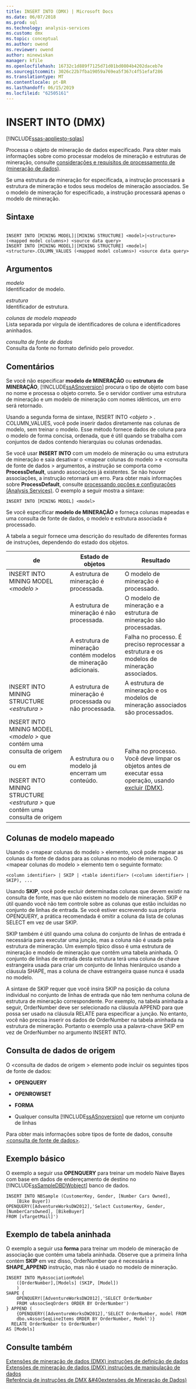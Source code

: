 ```yaml
---
title: INSERT INTO (DMX) | Microsoft Docs
ms.date: 06/07/2018
ms.prod: sql
ms.technology: analysis-services
ms.custom: dmx
ms.topic: conceptual
ms.author: owend
ms.reviewer: owend
author: minewiskan
manager: kfile
ms.openlocfilehash: 16732c1d889f7125d71d01bd0804b4202daceb7e
ms.sourcegitcommit: 3026c22b7fba19059a769ea5f367c4f51efaf286
ms.translationtype: MT
ms.contentlocale: pt-BR
ms.lasthandoff: 06/15/2019
ms.locfileid: "62505161"
---
```

# <a name="insert-into-dmx"></a>INSERT INTO (DMX)
[!INCLUDE[ssas-appliesto-sqlas](../includes/ssas-appliesto-sqlas.md)]

  Processa o objeto de mineração de dados especificado. Para obter mais informações sobre como processar modelos de mineração e estruturas de mineração, consulte [considerações e requisitos de processamento de &#40;mineração de dados&#41;](../analysis-services/data-mining/processing-requirements-and-considerations-data-mining.md).  
  
 Se uma estrutura de mineração for especificada, a instrução processará a estrutura de mineração e todos seus modelos de mineração associados. Se o modelo de mineração for especificado, a instrução processará apenas o modelo de mineração.  
  
## <a name="syntax"></a>Sintaxe  
  
```  
  
INSERT INTO [MINING MODEL]|[MINING STRUCTURE] <model>|<structure> (<mapped model columns>) <source data query>  
INSERT INTO [MINING MODEL]|[MINING STRUCTURE] <model>|<structure>.COLUMN_VALUES (<mapped model columns>) <source data query>  
```  
  
## <a name="arguments"></a>Argumentos  
 *modelo*  
 Identificador de modelo.  
  
 *estrutura*  
 Identificador de estrutura.  
  
 *colunas de modelo mapeado*  
 Lista separada por vírgula de identificadores de coluna e identificadores aninhados.  
  
 *consulta de fonte de dados*  
 Consulta da fonte no formato definido pelo provedor.  
  
## <a name="remarks"></a>Comentários  
 Se você não especificar **modelo de MINERAÇÃO** ou **estrutura de MINERAÇÃO**, [!INCLUDE[ssASnoversion](../includes/ssasnoversion-md.md)] procura o tipo de objeto com base no nome e processa o objeto correto. Se o servidor contiver uma estrutura de mineração e um modelo de mineração com nomes idênticos, um erro será retornado.  
  
 Usando a segunda forma de sintaxe, INSERT INTO *\<objeto >* . COLUMN_VALUES, você pode inserir dados diretamente nas colunas de modelo, sem treinar o modelo. Esse método fornece dados de coluna para o modelo de forma concisa, ordenada, que é útil quando se trabalha com conjuntos de dados contendo hierarquias ou colunas ordenadas.  
  
 Se você usar **INSERT INTO** com um modelo de mineração ou uma estrutura de mineração e saia desativar o \<mapear colunas do modelo > e \<consulta de fonte de dados > argumentos, a instrução se comporta como  **ProcessDefault**, usando associações já existentes. Se não houver associações, a instrução retornará um erro. Para obter mais informações sobre **ProcessDefault**, consulte [processando opções e configurações &#40;Analysis Services&#41;](../analysis-services/multidimensional-models/processing-options-and-settings-analysis-services.md). O exemplo a seguir mostra a sintaxe:  
  
```  
INSERT INTO [MINING MODEL] <model>  
```  
  
 Se você especificar **modelo de MINERAÇÃO** e forneça colunas mapeadas e uma consulta de fonte de dados, o modelo e estrutura associada é processado.  
  
 A tabela a seguir fornece uma descrição do resultado de diferentes formas de instruções, dependendo do estado dos objetos.  
  
|de|Estado de objetos|Resultado|  
|---------------|----------------------|------------|  
|INSERT INTO MINING MODEL *\<modelo >*|A estrutura de mineração é processada.|O modelo de mineração é processado.|  
||A estrutura de mineração é não processada.|O modelo de mineração e a estrutura de mineração são processadas.|  
||A estrutura de mineração contém modelos de mineração adicionais.|Falha no processo. É preciso reprocessar a estrutura e os modelos de mineração associados.|  
|INSERT INTO MINING STRUCTURE *\<estrutura >*|A estrutura de mineração é processada ou não processada.|A estrutura de mineração e os modelos de mineração associados são processados.|  
|INSERT INTO MINING MODEL *\<modelo >* que contém uma consulta de origem<br /><br /> ou em<br /><br /> INSERT INTO MINING STRUCTURE *\<estrutura >* que contém uma consulta de origem|A estrutura ou o modelo já encerram um conteúdo.|Falha no processo. Você deve limpar os objetos antes de executar essa operação, usando [excluir &#40;DMX&#41;](../dmx/delete-dmx.md).|  
  
## <a name="mapped-model-columns"></a>Colunas de modelo mapeado  
 Usando o \<mapear colunas do modelo > elemento, você pode mapear as colunas da fonte de dados para as colunas no modelo de mineração. O \<mapear colunas do modelo > elemento tem o seguinte formato:  
  
```  
<column identifier> | SKIP | <table identifier> (<column identifier> | SKIP), ...  
```  
  
 Usando **SKIP**, você pode excluir determinadas colunas que devem existir na consulta de fonte, mas que não existem no modelo de mineração. SKIP é útil quando você não tem controle sobre as colunas que estão incluídas no conjunto de linhas de entrada. Se você estiver escrevendo sua própria OPENQUERY, a prática recomendada é omitir a coluna da lista de colunas SELECT em vez de usar SKIP.  
  
 SKIP também é útil quando uma coluna do conjunto de linhas de entrada é necessária para executar uma junção, mas a coluna não é usada pela estrutura de mineração. Um exemplo típico disso é uma estrutura de mineração e modelo de mineração que contêm uma tabela aninhada. O conjunto de linhas de entrada desta estrutura terá uma coluna de chave estrangeira usada para criar um conjunto de linhas hierárquico usando a cláusula SHAPE, mas a coluna de chave estrangeira quase nunca é usada no modelo.  
  
 A sintaxe de SKIP requer que você insira SKIP na posição da coluna individual no conjunto de linhas de entrada que não tem nenhuma coluna de estrutura de mineração correspondente. Por exemplo, na tabela aninhada a seguir, OrderNumber deve ser selecionado na cláusula APPEND para que possa ser usado na cláusula RELATE para especificar a junção. No entanto, você não precisa inserir os dados de OrderNumber na tabela aninhada na estrutura de mineração. Portanto o exemplo usa a palavra-chave SKIP em vez de OrderNumber no argumento INSERT INTO.  
  
## <a name="source-data-query"></a>Consulta de dados de origem  
 O \<consulta de dados de origem > elemento pode incluir os seguintes tipos de fonte de dados:  
  
-   **OPENQUERY**  
  
-   **OPENROWSET**  
  
-   **FORMA**  
  
-   Qualquer consulta [!INCLUDE[ssASnoversion](../includes/ssasnoversion-md.md)] que retorne um conjunto de linhas  
  
 Para obter mais informações sobre tipos de fonte de dados, consulte [ &#60;consulta de fonte de dados&#62;](../dmx/source-data-query.md).  
  
## <a name="basic-example"></a>Exemplo básico  
 O exemplo a seguir usa **OPENQUERY** para treinar um modelo Naive Bayes com base em dados de endereçamento de destino no [!INCLUDE[ssSampleDBDWobject](../includes/sssampledbdwobject-md.md)] banco de dados.  
  
```  
INSERT INTO NBSample (CustomerKey, Gender, [Number Cars Owned],  
    [Bike Buyer])  
OPENQUERY([AdventureWorksDW2012],'Select CustomerKey, Gender, [NumberCarsOwned], [BikeBuyer]   
FROM [vTargetMail]')  
```  
  
## <a name="nested-table-example"></a>Exemplo de tabela aninhada  
 O exemplo a seguir usa **forma** para treinar um modelo de mineração de associação que contém uma tabela aninhada. Observe que a primeira linha contém **SKIP** em vez disso, OrderNumber que é necessária a **SHAPE_APPEND** instrução, mas não é usado no modelo de mineração.  
  
```  
INSERT INTO MyAssociationModel  
    ([OrderNumber],[Models] (SKIP, [Model])  
    )  
SHAPE {  
    OPENQUERY([AdventureWorksDW2012],'SELECT OrderNumber  
    FROM vAssocSeqOrders ORDER BY OrderNumber')  
} APPEND (  
    {OPENQUERY([AdventureWorksDW2012],'SELECT OrderNumber, model FROM   
    dbo.vAssocSeqLineItems ORDER BY OrderNumber, Model')}  
  RELATE OrderNumber to OrderNumber)   
AS [Models]  
```  
  
## <a name="see-also"></a>Consulte também  
 [Extensões de mineração de dados &#40;DMX&#41; instruções de definição de dados](../dmx/dmx-statements-data-definition.md)   
 [Extensões de mineração de dados &#40;DMX&#41; instruções de manipulação de dados](../dmx/dmx-statements-data-manipulation.md)   
 [Referência de instruções de DMX &#40extensões de Mineração de Dados&#41;](../dmx/data-mining-extensions-dmx-statements.md)  
  
  
